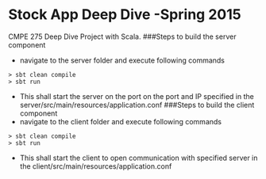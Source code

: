 # Stock App Deep Dive -Spring 2015
CMPE 275 Deep Dive Project with Scala. 
###Steps to build the server component
* navigate to the server folder and execute following commands
```shell
> sbt clean compile
> sbt run
```
* This shall start the server on the port on the port and IP specified in the server/src/main/resources/application.conf
###Steps to build the client component
* navigate to the client folder and execute following commands
```shell
> sbt clean compile
> sbt run
```
* This shall start the client to open communication with specified server in the client/src/main/resources/application.conf


